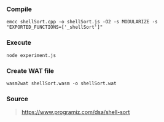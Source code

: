 ### Compile
```
emcc shellSort.cpp -o shellSort.js -O2 -s MODULARIZE -s "EXPORTED_FUNCTIONS=['_shellSort']"
```

### Execute
```
node experiment.js
```

### Create WAT file
```
wasm2wat shellSort.wasm -o shellSort.wat
```

### Source
> https://www.programiz.com/dsa/shell-sort